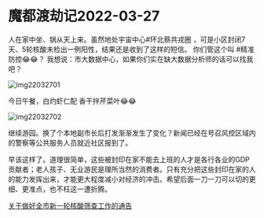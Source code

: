 # 魔都渡劫记2022-03-27

人在家中坐、锅从天上来。虽然地处宇宙中心#环北蔡共戎圈 ，可是小区封闭7天、5轮核酸未检出一例阳性，结果还是收到了这样的短信。 你们管这个叫 #精准防控😂😂？ 我想说：市大数据中心，如果你们实在缺大数据分析师的话可以找我吧？

<img decoding="async" src="https://i0.wp.com/s2.loli.net/2022/04/30/4mpnAjg8XtlvQoC.jpg?w=640&#038;ssl=1" alt="img22032701" data-recalc-dims="1" /> 

今日午餐，白灼虾仁配 香干拌芹菜叶😂😂

<img decoding="async" src="https://i0.wp.com/s2.loli.net/2022/04/30/UtGNvOZ3RF2TcMd.jpg?w=640&#038;ssl=1" alt="img22032702" data-recalc-dims="1" /> 

继续游园。换了个本地副市长后打发渐渐发生了变化？新闻已经在号召风控区域内的警察等公共服务人员就近社区报到了。

早该这样了。道理很简单，这些被封印在家不能去上班的人才是各行各业的GDP贡献者；老人孩子、无业游民是理所当然的消费者。只有充分把这些封印在家的人的能力发挥出来，才能更大程度减小对经济的冲击。希望后面一刀一刀可以切的更细、更准点，也不枉这一遭折腾。

[关于做好全市新一轮核酸筛查工作的通告][1]

 [1]: https://mp.weixin.qq.com/s/Ufza89hhBGZsiGPTHoC5aQ
